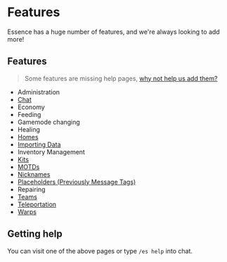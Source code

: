 # Features

Essence has a huge number of features, and we're always looking to add more!

## Features
> Some features are missing help pages, [why not help us add them?](LewMC-Wiki.md)

- Administration
- [Chat](ES-Chat.md)
- Economy
- Feeding
- Gamemode changing
- Healing
- [Homes](ES-Teleportation.md)
- [Importing Data](ES-Importing-Data.md)
- Inventory Management
- [Kits](ES-Kits.md)
- [MOTDs](ES-MOTD.md)
- [Nicknames](ES-Chat.md)
- [Placeholders (Previously Message Tags)](ES-Placeholders.md)
- Repairing
- [Teams](ES-Teams.md)
- [Teleportation](ES-Teleportation.md)
- [Warps](ES-Teleportation.md)

## Getting help
You can visit one of the above pages or type `/es help` into chat.
